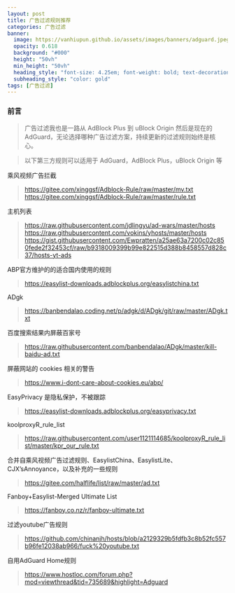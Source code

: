 ```yaml
---
layout: post
title: 广告过滤规则推荐
categories: 广告过滤
banner:
  image: https://vanhiupun.github.io/assets/images/banners/adguard.jpeg
  opacity: 0.618
  background: "#000"
  height: "50vh"
  min_height: "50vh"
  heading_style: "font-size: 4.25em; font-weight: bold; text-decoration: underline"
  subheading_style: "color: gold"
tags: [广告过滤]
---
```


### 前言
> 广告过滤我也是一路从 AdBlock Plus 到 uBlock Origin 然后是现在的 AdGuard，无论选择哪种广告过滤方案，持续更新的过滤规则始终是核心。

> 以下第三方规则可以适用于 AdGuard，AdBlock Plus，uBlock Origin 等

乘风视频广告拦截

> <https://gitee.com/xinggsf/Adblock-Rule/raw/master/mv.txt>
> <https://gitee.com/xinggsf/Adblock-Rule/raw/master/rule.txt>

主机列表

> <https://raw.githubusercontent.com/jdlingyu/ad-wars/master/hosts>
> <https://raw.githubusercontent.com/vokins/yhosts/master/hosts>
> <https://gist.githubusercontent.com/Ewpratten/a25ae63a7200c02c850fede2f32453cf/raw/b9318009399b99e822515d388b8458557d828c37/hosts-yt-ads>

ABP官方维护的的适合国内使用的规则
> <https://easylist-downloads.adblockplus.org/easylistchina.txt>

ADgk
> <https://banbendalao.coding.net/p/adgk/d/ADgk/git/raw/master/ADgk.txt>

百度搜索结果内屏蔽百家号
> <https://raw.githubusercontent.com/banbendalao/ADgk/master/kill-baidu-ad.txt>

屏蔽网站的 cookies 相关的警告
> <https://www.i-dont-care-about-cookies.eu/abp/>

EasyPrivacy 是隐私保护，不被跟踪
> <https://easylist-downloads.adblockplus.org/easyprivacy.txt>

koolproxyR_rule_list
> <https://raw.githubusercontent.com/user1121114685/koolproxyR_rule_list/master/kpr_our_rule.txt>

合并自乘风视频广告过滤规则、EasylistChina、EasylistLite、CJX’sAnnoyance，以及补充的一些规则
> <https://gitee.com/halflife/list/raw/master/ad.txt>

Fanboy+Easylist-Merged Ultimate List
> <https://fanboy.co.nz/r/fanboy-ultimate.txt>

过滤youtube广告规则
> <https://github.com/chinanjh/hosts/blob/a2129329b5fdfb3c8b52fc557b96fe12038ab966/fuck%20youtube.txt>

自用AdGuard Home规则
> <https://www.hostloc.com/forum.php?mod=viewthread&tid=735689&highlight=Adguard>
